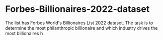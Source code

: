 # Forbes-Billionaires-2022-dataset
The list has Forbes World's Billionaires List 2022 dataset. The task is to determine the most philanthropic billionaire and which industry drives the most billionaires h
